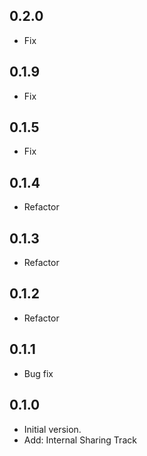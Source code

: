 ## 0.2.0
- Fix

## 0.1.9
- Fix

## 0.1.5
- Fix

## 0.1.4
- Refactor

## 0.1.3
- Refactor

## 0.1.2
- Refactor

## 0.1.1
- Bug fix

## 0.1.0

- Initial version.
- Add: Internal Sharing Track
